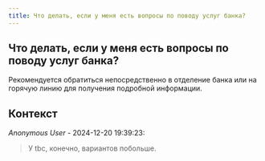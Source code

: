 ```yaml
---
title: Что делать, если у меня есть вопросы по поводу услуг банка?
---
```


## Что делать, если у меня есть вопросы по поводу услуг банка?

Рекомендуется обратиться непосредственно в отделение банка или на горячую линию для получения подробной информации.

## Контекст

_Anonymous User_ - 2024-12-20 19:39:23:

> У tbc, конечно, вариантов побольше.
